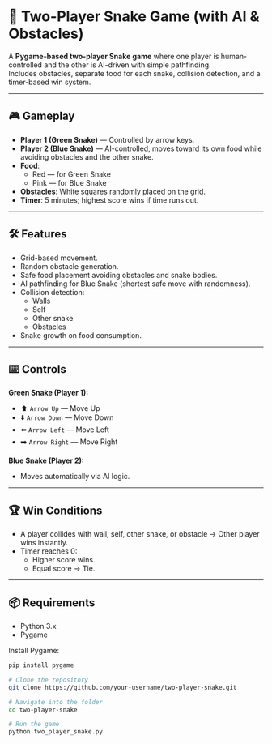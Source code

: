 # 🐍 Two-Player Snake Game (with AI & Obstacles)

A **Pygame-based two-player Snake game** where one player is human-controlled and the other is AI-driven with simple pathfinding.  
Includes obstacles, separate food for each snake, collision detection, and a timer-based win system.

---

## 🎮 Gameplay

- **Player 1 (Green Snake)** — Controlled by arrow keys.
- **Player 2 (Blue Snake)** — AI-controlled, moves toward its own food while avoiding obstacles and the other snake.
- **Food**:  
  - Red — for Green Snake  
  - Pink — for Blue Snake  
- **Obstacles**: White squares randomly placed on the grid.
- **Timer**: 5 minutes; highest score wins if time runs out.

---

## 🛠 Features
- Grid-based movement.
- Random obstacle generation.
- Safe food placement avoiding obstacles and snake bodies.
- AI pathfinding for Blue Snake (shortest safe move with randomness).
- Collision detection:
  - Walls
  - Self
  - Other snake
  - Obstacles
- Snake growth on food consumption.

---

## ⌨️ Controls
**Green Snake (Player 1):**
- ⬆️ `Arrow Up` — Move Up
- ⬇️ `Arrow Down` — Move Down
- ⬅️ `Arrow Left` — Move Left
- ➡️ `Arrow Right` — Move Right

**Blue Snake (Player 2):**  
- Moves automatically via AI logic.

---

## 🏆 Win Conditions
- A player collides with wall, self, other snake, or obstacle → Other player wins instantly.
- Timer reaches 0:
  - Higher score wins.
  - Equal score → Tie.

---

## 📦 Requirements
- Python 3.x
- Pygame

Install Pygame:
```bash
pip install pygame

# Clone the repository
git clone https://github.com/your-username/two-player-snake.git

# Navigate into the folder
cd two-player-snake

# Run the game
python two_player_snake.py
